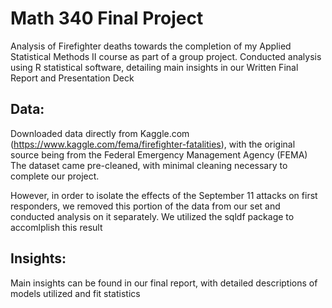 # Math 340 Final Project

Analysis of Firefighter deaths towards the completion of my Applied Statistical Methods II course as part
of a group project. Conducted analysis using R statistical software, detailing main insights in our Written Final
Report and Presentation Deck

## Data:

Downloaded data directly from Kaggle.com (https://www.kaggle.com/fema/firefighter-fatalities), with the original 
source being from the Federal Emergency Management Agency (FEMA) The dataset came pre-cleaned, with minimal cleaning necessary
to complete our project.

However, in order to isolate the effects of the September 11 attacks on first responders, we removed this portion
of the data from our set and conducted analysis on it separately. We utilized the sqldf package to accomlplish this result

## Insights:

Main insights can be found in our final report, with detailed descriptions of models utilized and fit statistics

